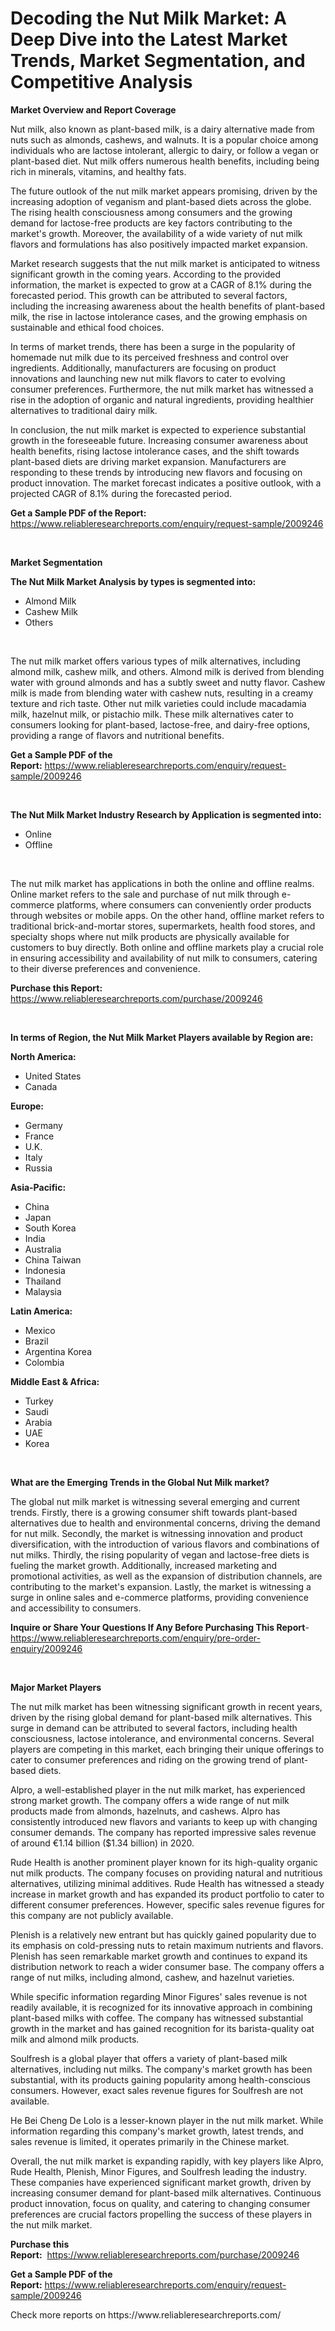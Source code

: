<p><h1>Decoding the Nut Milk Market: A Deep Dive into the Latest Market Trends, Market Segmentation, and Competitive Analysis</h1></p><p><strong>Market Overview and Report Coverage</strong></p>
<p><p>Nut milk, also known as plant-based milk, is a dairy alternative made from nuts such as almonds, cashews, and walnuts. It is a popular choice among individuals who are lactose intolerant, allergic to dairy, or follow a vegan or plant-based diet. Nut milk offers numerous health benefits, including being rich in minerals, vitamins, and healthy fats.</p><p>The future outlook of the nut milk market appears promising, driven by the increasing adoption of veganism and plant-based diets across the globe. The rising health consciousness among consumers and the growing demand for lactose-free products are key factors contributing to the market's growth. Moreover, the availability of a wide variety of nut milk flavors and formulations has also positively impacted market expansion.</p><p>Market research suggests that the nut milk market is anticipated to witness significant growth in the coming years. According to the provided information, the market is expected to grow at a CAGR of 8.1% during the forecasted period. This growth can be attributed to several factors, including the increasing awareness about the health benefits of plant-based milk, the rise in lactose intolerance cases, and the growing emphasis on sustainable and ethical food choices.</p><p>In terms of market trends, there has been a surge in the popularity of homemade nut milk due to its perceived freshness and control over ingredients. Additionally, manufacturers are focusing on product innovations and launching new nut milk flavors to cater to evolving consumer preferences. Furthermore, the nut milk market has witnessed a rise in the adoption of organic and natural ingredients, providing healthier alternatives to traditional dairy milk.</p><p>In conclusion, the nut milk market is expected to experience substantial growth in the foreseeable future. Increasing consumer awareness about health benefits, rising lactose intolerance cases, and the shift towards plant-based diets are driving market expansion. Manufacturers are responding to these trends by introducing new flavors and focusing on product innovation. The market forecast indicates a positive outlook, with a projected CAGR of 8.1% during the forecasted period.</p></p>
<p><strong>Get a Sample PDF of the Report:</strong> <a href="https://www.reliableresearchreports.com/enquiry/request-sample/2009246">https://www.reliableresearchreports.com/enquiry/request-sample/2009246</a></p>
<p>&nbsp;</p>
<p><strong>Market Segmentation</strong></p>
<p><strong>The Nut Milk Market Analysis by types is segmented into:</strong></p>
<p><ul><li>Almond Milk</li><li>Cashew Milk</li><li>Others</li></ul></p>
<p>&nbsp;</p>
<p><p>The nut milk market offers various types of milk alternatives, including almond milk, cashew milk, and others. Almond milk is derived from blending water with ground almonds and has a subtly sweet and nutty flavor. Cashew milk is made from blending water with cashew nuts, resulting in a creamy texture and rich taste. Other nut milk varieties could include macadamia milk, hazelnut milk, or pistachio milk. These milk alternatives cater to consumers looking for plant-based, lactose-free, and dairy-free options, providing a range of flavors and nutritional benefits.</p></p>
<p><strong>Get a Sample PDF of the Report:</strong>&nbsp;<a href="https://www.reliableresearchreports.com/enquiry/request-sample/2009246">https://www.reliableresearchreports.com/enquiry/request-sample/2009246</a></p>
<p>&nbsp;</p>
<p><strong>The Nut Milk Market Industry Research by Application is segmented into:</strong></p>
<p><ul><li>Online</li><li>Offline</li></ul></p>
<p>&nbsp;</p>
<p><p>The nut milk market has applications in both the online and offline realms. Online market refers to the sale and purchase of nut milk through e-commerce platforms, where consumers can conveniently order products through websites or mobile apps. On the other hand, offline market refers to traditional brick-and-mortar stores, supermarkets, health food stores, and specialty shops where nut milk products are physically available for customers to buy directly. Both online and offline markets play a crucial role in ensuring accessibility and availability of nut milk to consumers, catering to their diverse preferences and convenience.</p></p>
<p><strong>Purchase this Report:</strong>&nbsp; <a href="https://www.reliableresearchreports.com/purchase/2009246">https://www.reliableresearchreports.com/purchase/2009246</a></p>
<p>&nbsp;</p>
<p><strong>In terms of Region, the Nut Milk Market Players available by Region are:</strong></p>
<p>
    <p> <strong> North America: </strong>
        <ul>
            <li>United States</li>
            <li>Canada</li>
        </ul>
        </p> 
    <p> <strong> Europe: </strong>
        <ul>
            <li>Germany</li>
            <li>France</li>
            <li>U.K.</li>
            <li>Italy</li>
            <li>Russia</li>
        </ul>
        </p> 
    <p> <strong> Asia-Pacific: </strong>
        <ul>
            <li>China</li>
            <li>Japan</li>
            <li>South Korea</li>
            <li>India</li>
            <li>Australia</li>
            <li>China Taiwan</li>
            <li>Indonesia</li>
            <li>Thailand</li>
            <li>Malaysia</li>
        </ul>
        </p> 
    <p> <strong> Latin America: </strong>
        <ul>
            <li>Mexico</li>
            <li>Brazil</li>
            <li>Argentina Korea</li>
            <li>Colombia</li>
        </ul>
        </p> 
    <p> <strong> Middle East & Africa: </strong>
        <ul>
            <li>Turkey</li>
            <li>Saudi</li>
            <li>Arabia</li>
            <li>UAE</li>
            <li>Korea</li>
        </ul>
    </p>
    </p>
<p>&nbsp;</p>
<p><strong>What are the Emerging Trends in the Global Nut Milk market?</strong></p>
<p><p>The global nut milk market is witnessing several emerging and current trends. Firstly, there is a growing consumer shift towards plant-based alternatives due to health and environmental concerns, driving the demand for nut milk. Secondly, the market is witnessing innovation and product diversification, with the introduction of various flavors and combinations of nut milks. Thirdly, the rising popularity of vegan and lactose-free diets is fueling the market growth. Additionally, increased marketing and promotional activities, as well as the expansion of distribution channels, are contributing to the market's expansion. Lastly, the market is witnessing a surge in online sales and e-commerce platforms, providing convenience and accessibility to consumers.</p></p>
<p><strong>Inquire or Share Your Questions If Any Before Purchasing This Report</strong>- <a href="https://www.reliableresearchreports.com/enquiry/pre-order-enquiry/2009246">https://www.reliableresearchreports.com/enquiry/pre-order-enquiry/2009246</a></p>
<p>&nbsp;</p>
<p><strong>Major Market Players</strong></p>
<p><p>The nut milk market has been witnessing significant growth in recent years, driven by the rising global demand for plant-based milk alternatives. This surge in demand can be attributed to several factors, including health consciousness, lactose intolerance, and environmental concerns. Several players are competing in this market, each bringing their unique offerings to cater to consumer preferences and riding on the growing trend of plant-based diets.</p><p>Alpro, a well-established player in the nut milk market, has experienced strong market growth. The company offers a wide range of nut milk products made from almonds, hazelnuts, and cashews. Alpro has consistently introduced new flavors and variants to keep up with changing consumer demands. The company has reported impressive sales revenue of around €1.14 billion ($1.34 billion) in 2020.</p><p>Rude Health is another prominent player known for its high-quality organic nut milk products. The company focuses on providing natural and nutritious alternatives, utilizing minimal additives. Rude Health has witnessed a steady increase in market growth and has expanded its product portfolio to cater to different consumer preferences. However, specific sales revenue figures for this company are not publicly available.</p><p>Plenish is a relatively new entrant but has quickly gained popularity due to its emphasis on cold-pressing nuts to retain maximum nutrients and flavors. Plenish has seen remarkable market growth and continues to expand its distribution network to reach a wider consumer base. The company offers a range of nut milks, including almond, cashew, and hazelnut varieties.</p><p>While specific information regarding Minor Figures' sales revenue is not readily available, it is recognized for its innovative approach in combining plant-based milks with coffee. The company has witnessed substantial growth in the market and has gained recognition for its barista-quality oat milk and almond milk products.</p><p>Soulfresh is a global player that offers a variety of plant-based milk alternatives, including nut milks. The company's market growth has been substantial, with its products gaining popularity among health-conscious consumers. However, exact sales revenue figures for Soulfresh are not available.</p><p>He Bei Cheng De Lolo is a lesser-known player in the nut milk market. While information regarding this company's market growth, latest trends, and sales revenue is limited, it operates primarily in the Chinese market.</p><p>Overall, the nut milk market is expanding rapidly, with key players like Alpro, Rude Health, Plenish, Minor Figures, and Soulfresh leading the industry. These companies have experienced significant market growth, driven by increasing consumer demand for plant-based milk alternatives. Continuous product innovation, focus on quality, and catering to changing consumer preferences are crucial factors propelling the success of these players in the nut milk market.</p></p>
<p><strong>Purchase this Report:</strong>&nbsp;&nbsp;<a href="https://www.reliableresearchreports.com/purchase/2009246">https://www.reliableresearchreports.com/purchase/2009246</a></p>
<p></p>
<p><strong>Get a Sample PDF of the Report:</strong>&nbsp;<a href="https://www.reliableresearchreports.com/enquiry/request-sample/2009246">https://www.reliableresearchreports.com/enquiry/request-sample/2009246</a></p>
<p>Check more reports on https://www.reliableresearchreports.com/</p>